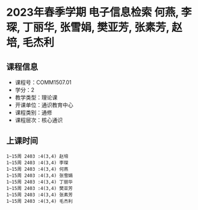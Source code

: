 # 2023年春季学期 电子信息检索 何燕, 李琛, 丁丽华, 张雪娟, 樊亚芳, 张素芳, 赵培, 毛杰利






## 课程信息

- 课程号：COMM1507.01
- 学分：2
- 教学类型：理论课
- 开课单位：通识教育中心
- 课程类别：通修
- 课程层次：核心通识

## 上课时间

```
1~15周 2403 :4(3,4) 赵培
1~15周 2403 :4(3,4) 李琛
1~15周 2403 :4(3,4) 何燕
1~15周 2403 :4(3,4) 张雪娟
1~15周 2403 :4(3,4) 丁丽华
1~15周 2403 :4(3,4) 樊亚芳
1~15周 2403 :4(3,4) 张素芳
1~15周 2403 :4(3,4) 毛杰利
```

